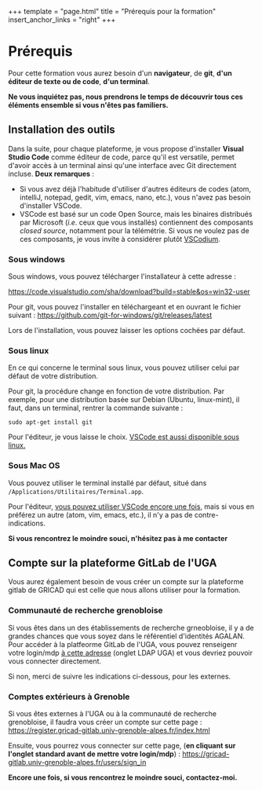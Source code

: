 +++
template = "page.html"
title = "Prérequis pour la formation"
insert_anchor_links = "right"
+++

# Prérequis

Pour cette formation vous aurez besoin d'un **navigateur**, de **git**, **d'un éditeur de texte ou de code**, **d'un terminal**. 

**Ne vous inquiétez pas, nous prendrons le temps de découvrir tous ces éléments ensemble si vous n'êtes pas familiers.** 


## Installation des outils

Dans la suite, pour chaque plateforme, je vous propose d'installer **Visual Studio Code** comme éditeur de code, parce qu'il est versatile, permet d'avoir accès à un terminal ainsi qu'une interface avec Git directement incluse. **Deux remarques** : 

- Si vous avez déjà l'habitude d'utiliser d'autres éditeurs de codes (atom, intelliJ, notepad, gedit, vim, emacs, nano, etc.), vous n'avez pas besoin d'installer VSCode. 
- VSCode est basé sur un code Open Source, mais les binaires distribués par Microsoft (*i.e.* ceux que vous installés) contiennent des composants *closed source*, notamment pour la télémétrie. Si vous ne voulez pas de ces composants, je vous invite à considérer plutôt [VSCodium](https://vscodium.com/#install). 

### Sous windows 

Sous windows, vous pouvez télécharger l'installateur à cette adresse : 

https://code.visualstudio.com/sha/download?build=stable&os=win32-user

Pour git, vous pouvez l'installer en téléchargeant et en ouvrant le fichier suivant : 
https://github.com/git-for-windows/git/releases/latest

Lors de l'installation, vous pouvez laisser les options cochées par défaut. 

### Sous linux

En ce qui concerne le terminal sous linux, vous pouvez utiliser celui par défaut de votre distribution. 

Pour git, la procédure change en fonction de votre distribution. Par exemple, pour une distribution basée sur Debian (Ubuntu, linux-mint), il faut, dans un terminal, rentrer la commande suivante : 
```
sudo apt-get install git
```

Pour l'éditeur, je vous laisse le choix. [VSCode est aussi disponible sous linux.](https://code.visualstudio.com/docs/setup/linux)

### Sous Mac OS

Vous pouvez utiliser le terminal installé par défaut, situé dans `/Applications/Utilitaires/Terminal.app`.

Pour l'éditeur, [vous pouvez utiliser VSCode encore une fois](https://code.visualstudio.com/docs/setup/mac), mais si vous en préférez un autre (atom, vim, emacs, etc.), il n'y a pas de contre-indications. 

**Si vous rencontrez le moindre souci, n'hésitez pas à me contacter**

## Compte sur la plateforme GitLab de l'UGA

Vous aurez également besoin de vous créer un compte sur la plateforme gitlab de GRICAD qui est celle que nous allons utiliser pour la formation. 

### Communauté de recherche grenobloise

Si vous êtes dans un des établissements de recherche grneobloise, il y a de grandes chances que vous soyez dans le référentiel d'identités AGALAN. Pour accéder à la platfeorme GitLab de l'UGA, vous pouvez renseigenr votre login/mdp [à cette adresse](https://gricad-gitlab.univ-grenoble-alpes.fr/users/sign_in) (onglet LDAP UGA) et vous devriez pouvoir vous connecter directement.

Si non, merci de suivre les indications ci-dessous, pour les externes. 

### Comptes extérieurs à Grenoble

Si vous êtes externes à l'UGA ou à la communauté de recherche grenobloise, il faudra vous créer un compte sur cette page : 
https://register.gricad-gitlab.univ-grenoble-alpes.fr/index.html

Ensuite, vous pourrez vous connecter sur cette page, (**en cliquant sur l'onglet standard avant de mettre votre login/mdp**) : 
https://gricad-gitlab.univ-grenoble-alpes.fr/users/sign_in

**Encore une fois, si vous rencontrez le moindre souci, contactez-moi.**

